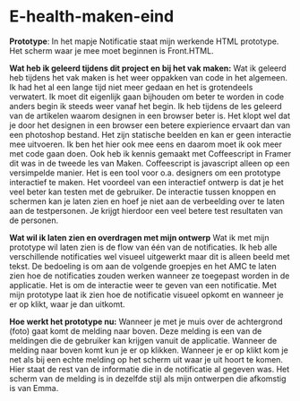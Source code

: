 # E-health-maken-eind

<b>Prototype</b>: In het mapje Notificatie staat mijn werkende HTML prototype. Het scherm waar je mee moet beginnen is Front.HTML.

<b>Wat heb ik geleerd tijdens dit project en bij het vak maken:</b>
Wat ik geleerd heb tijdens het vak maken is het weer oppakken van code in het algemeen. Ik had het al een lange tijd niet meer gedaan en het is grotendeels verwatert. Ik moet dit eigenlijk gaan bijhouden om beter te worden in code anders begin ik steeds weer vanaf het begin. Ik heb tijdens de les geleerd van de artikelen waarom designen in een browser beter is. Het klopt wel dat je door het designen in een browser een betere expierience ervaart dan van een photoshop bestand. Het zijn statische beelden en kan er geen interactie mee uitvoeren. Ik ben het hier ook mee eens en daarom moet ik ook meer met code gaan doen. 
Ook heb ik kennis gemaakt met Coffeescript in Framer dit was in de tweede les van Maken. Coffeescript is javascript alleen op een versimpelde manier. Het is een tool voor o.a. designers om een prototype interactief te maken. Het voordeel van een interactief ontwerp is dat je het veel beter kan testen met de gebruiker. De interactie tussen knoppen en schermen kan je laten zien en hoef je niet aan de verbeelding over te laten aan de testpersonen. Je krijgt hierdoor een veel betere test resultaten van de personen. 


<b>Wat wil ik laten zien en overdragen met mijn ontwerp</b>
Wat ik met mijn prototype wil laten zien is de flow van één van de notificaties. Ik heb alle verschillende notificaties wel visueel uitgewerkt maar dit is alleen beeld met tekst. De bedoeling is om aan de volgende groepjes en het AMC te laten zien hoe de notificaties zouden werken wanneer ze toegepast worden in de applicatie. Het is om de interactie weer te geven van een notificatie. Met mijn prototype laat ik zien hoe de notificatie visueel opkomt en wanneer je er op klikt, waar je dan uitkomt. 

<b>Hoe werkt het prototype nu:</b>
Wanneer je met je muis over de achtergrond (foto) gaat komt de melding naar boven. Deze melding is een van de meldingen die de gebruiker kan krijgen vanuit de applicatie. Wanneer de melding naar boven komt kun je er op klikken. Wanneer je er op klikt kom je net als bij een echte melding op het scherm uit waar je uit hoort te komen. Hier staat de rest van de informatie die in de notificatie al gegeven was. Het scherm van de melding is in dezelfde stijl als mijn ontwerpen die afkomstig is van Emma.  
